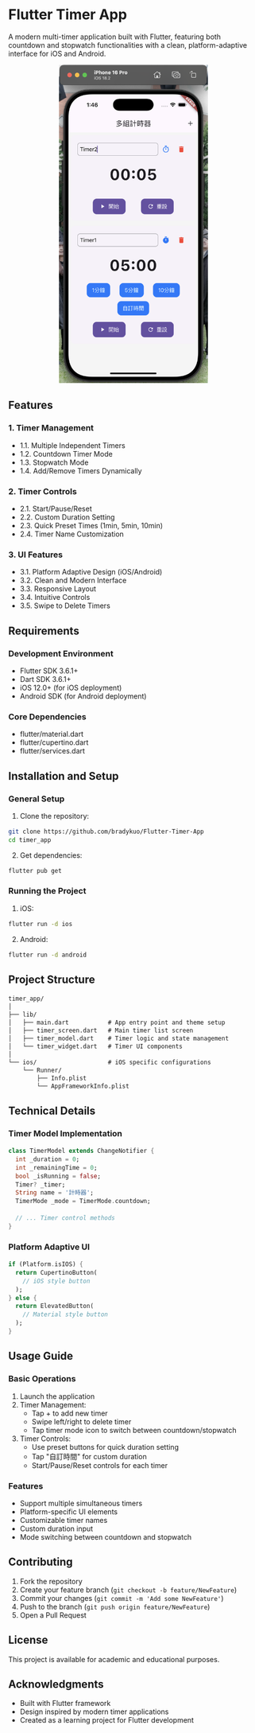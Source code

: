 # Flutter Timer App
A modern multi-timer application built with Flutter, featuring both countdown and stopwatch functionalities with a clean, platform-adaptive interface for iOS and Android.

<p align="center">
  <img src="timer.png" width="300" alt="Timer Screenshot">
</p>


## Features
### 1. Timer Management
- 1.1. Multiple Independent Timers
- 1.2. Countdown Timer Mode
- 1.3. Stopwatch Mode
- 1.4. Add/Remove Timers Dynamically

### 2. Timer Controls
- 2.1. Start/Pause/Reset
- 2.2. Custom Duration Setting
- 2.3. Quick Preset Times (1min, 5min, 10min)
- 2.4. Timer Name Customization

### 3. UI Features
- 3.1. Platform Adaptive Design (iOS/Android)
- 3.2. Clean and Modern Interface
- 3.3. Responsive Layout
- 3.4. Intuitive Controls
- 3.5. Swipe to Delete Timers

## Requirements
### Development Environment
- Flutter SDK 3.6.1+
- Dart SDK 3.6.1+
- iOS 12.0+ (for iOS deployment)
- Android SDK (for Android deployment)

### Core Dependencies
- flutter/material.dart
- flutter/cupertino.dart
- flutter/services.dart

## Installation and Setup
### General Setup
1. Clone the repository:
```bash
git clone https://github.com/bradykuo/Flutter-Timer-App
cd timer_app
```

2. Get dependencies:
```bash
flutter pub get
```

### Running the Project
1. iOS:
```bash
flutter run -d ios
```

2. Android:
```bash
flutter run -d android
```

## Project Structure
```
timer_app/
│
├── lib/
│   ├── main.dart           # App entry point and theme setup
│   ├── timer_screen.dart   # Main timer list screen
│   ├── timer_model.dart    # Timer logic and state management
│   └── timer_widget.dart   # Timer UI components
│
└── ios/                    # iOS specific configurations
    └── Runner/
        ├── Info.plist
        └── AppFrameworkInfo.plist
```

## Technical Details
### Timer Model Implementation
```dart
class TimerModel extends ChangeNotifier {
  int _duration = 0;
  int _remainingTime = 0;
  bool _isRunning = false;
  Timer? _timer;
  String name = '計時器';
  TimerMode _mode = TimerMode.countdown;
  
  // ... Timer control methods
}
```

### Platform Adaptive UI
```dart
if (Platform.isIOS) {
  return CupertinoButton(
    // iOS style button
  );
} else {
  return ElevatedButton(
    // Material style button
  );
}
```

## Usage Guide
### Basic Operations
1. Launch the application
2. Timer Management:
   - Tap + to add new timer
   - Swipe left/right to delete timer
   - Tap timer mode icon to switch between countdown/stopwatch
3. Timer Controls:
   - Use preset buttons for quick duration setting
   - Tap "自訂時間" for custom duration
   - Start/Pause/Reset controls for each timer

### Features
- Support multiple simultaneous timers
- Platform-specific UI elements
- Customizable timer names
- Custom duration input
- Mode switching between countdown and stopwatch

## Contributing
1. Fork the repository
2. Create your feature branch (`git checkout -b feature/NewFeature`)
3. Commit your changes (`git commit -m 'Add some NewFeature'`)
4. Push to the branch (`git push origin feature/NewFeature`)
5. Open a Pull Request

## License
This project is available for academic and educational purposes.

## Acknowledgments
- Built with Flutter framework
- Design inspired by modern timer applications
- Created as a learning project for Flutter development
